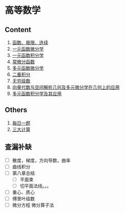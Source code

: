 # 高等数学

## Content

1. [函数、极限、连续](chap1.md)
2. [一元函数微分学](chap2.md)
3. [一元函数积分学](chap3.md)
4. [常微分函数](chap4.md)
5. [多元函数微分学](chap5.md)
6. [二重积分](chap6.md)
7. [无穷级数](chap7.md)
8. [向量代数与空间解析几何及多元微分学在几何上的应用](chap8.md)
9. [多元函数积分学及其应用](chap9.md)

## Others

1. [每日一题](Daily_Question.md)
2. [三大计算](base.md)

## 查漏补缺

- [ ] 散度，梯度，方向导数，曲率
- [ ] 曲线积分
- [ ] 第八章总结
  - [ ] 平面束
  - [ ] 切平面法线。。。
- [ ] 重心、质心
- [ ] 傅里叶级数
- [ ] 微分方程 微分算子法
